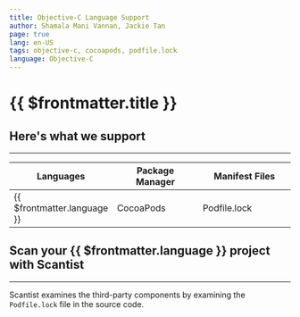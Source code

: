 ```yaml
---
title: Objective-C Language Support
author: Shamala Mani Vannan, Jackie Tan
page: true
lang: en-US
tags: objective-c, cocoapods, podfile.lock
language: Objective-C
---
```


<script setup>
import LanguageHeader from './components/LanguageHeader.vue'
</script>

<ClientOnly>

# {{ $frontmatter.title }}

<LanguageHeader :language="$frontmatter.language"/>

## Here's what we support

<hr class="thick" />

<table>
    <thead>
        <th>Languages</th>
        <th>Package Manager</th>
        <th>Manifest Files</th>
    </thead>
    <tbody>
        <tr>
            <td width="30%">{{ $frontmatter.language }}</td>
            <td width="33.33%">CocoaPods</td>
            <td width="36.33%">Podfile.lock</td>
        </tr>
    </tbody>
</table>

## Scan your {{ $frontmatter.language }} project with Scantist

<hr class="thick" />

Scantist examines the third-party components by examining the `Podfile.lock` file in the source code.

<!--@include: ../../parts/maximize-results.md-->

</ClientOnly>
